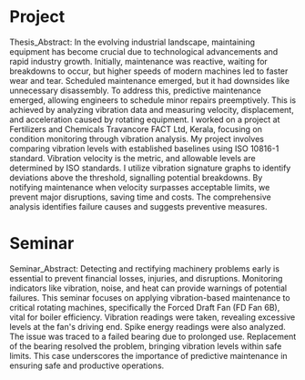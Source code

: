 # Project
Thesis_Abstract:
In the evolving industrial landscape, maintaining equipment has become crucial due to technological advancements and rapid industry growth. Initially, maintenance was reactive, waiting for breakdowns to occur, but higher speeds of modern machines led to faster wear and tear. Scheduled maintenance emerged, but it had downsides like unnecessary disassembly.
To address this, predictive maintenance emerged, allowing engineers to schedule minor repairs preemptively. This is achieved by analyzing vibration data and measuring velocity, displacement, and acceleration caused by rotating equipment. I worked on a project at Fertilizers and Chemicals Travancore FACT Ltd, Kerala, focusing on condition monitoring through vibration analysis.
My project involves comparing vibration levels with established baselines using ISO 10816-1 standard. Vibration velocity is the metric, and allowable levels are determined by ISO standards. I utilize vibration signature graphs to identify deviations above the threshold, signalling potential breakdowns. By notifying maintenance when velocity surpasses acceptable limits, we prevent major disruptions, saving time and costs. The comprehensive analysis identifies failure causes and suggests preventive measures.

# Seminar
Seminar_Abstract:
Detecting and rectifying machinery problems early is essential to prevent financial losses, injuries, and disruptions. Monitoring indicators like vibration, noise, and heat can provide warnings of potential failures. This seminar focuses on applying vibration-based maintenance to critical rotating machines, specifically the Forced Draft Fan (FD Fan 6B), vital for boiler efficiency. Vibration readings were taken, revealing excessive levels at the fan's driving end. Spike energy readings were also analyzed. The issue was traced to a failed bearing due to prolonged use. Replacement of the bearing resolved the problem, bringing vibration levels within safe limits. This case underscores the importance of predictive maintenance in ensuring safe and productive operations.
